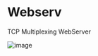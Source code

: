 # Webserv

TCP Multiplexing WebServer

![image](https://user-images.githubusercontent.com/45951630/172786240-287c4c4e-c9c6-4f08-ba63-8cb20d566d11.png)
